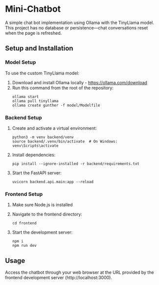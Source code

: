 # Mini-Chatbot

A simple chat bot implementation using Ollama with the TinyLlama model. This project has no database or persistence—chat conversations reset when the page is refreshed.

## Setup and Installation

### Model Setup

To use the custom TinyLlama model:

1. Download and install Ollama locally - https://ollama.com/download
2. Run this command from the root of the repository:
   ```
   ollama start
   ollama pull tinyllama
   ollama create gunther -f model/Modelfile
   ```

### Backend Setup

1. Create and activate a virtual environment:
   ```
   python3 -m venv backend/venv
   source backend/.venv/bin/activate  # On Windows: venv\Scripts\activate
   ```

2. Install dependencies:
   ```
   pip install --ignore-installed -r backend/requirements.txt
   ```

3. Start the FastAPI server:
   ```
   uvicorn backend.api.main:app --reload
   ```

### Frontend Setup

1. Make sure Node.js is installed
2. Navigate to the frontend directory:
   ```
   cd frontend
   ```

3. Start the development server:
   ```
   npm i
   npm run dev
   ```

## Usage

Access the chatbot through your web browser at the URL provided by the frontend development server (http://localhost:3000).